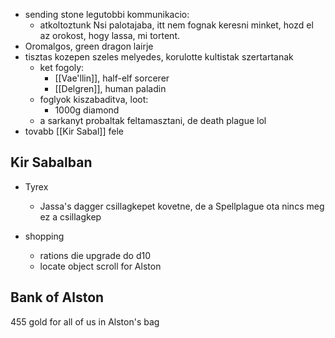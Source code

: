 - sending stone legutobbi kommunikacio:
  - atkoltoztunk Nsi palotajaba, itt nem fognak keresni minket, hozd el az orokost, hogy lassa, mi tortent.
- Oromalgos, green dragon lairje
- tisztas kozepen szeles melyedes, korulotte kultistak szertartanak
  - ket fogoly:
    - [[Vae'llin]], half-elf sorcerer
    - [[Delgren]], human paladin
  - foglyok kiszabaditva, loot:
    - 1000g diamond
  - a sarkanyt probaltak feltamasztani, de death plague lol
- tovabb [[Kir Sabal]] fele

## Kir Sabalban

- Tyrex

  - Jassa's dagger csillagkepet kovetne, de a Spellplague ota nincs meg ez a csillagkep

- shopping
  - rations die upgrade do d10
  - locate object scroll for Alston

## Bank of Alston

455 gold for all of us in Alston's bag
